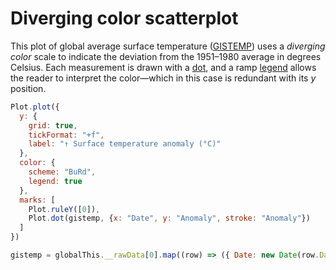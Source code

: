 # Diverging color scatterplot

This plot of global average surface temperature ([GISTEMP](https://data.giss.nasa.gov/gistemp/)) uses a *diverging* *color* scale to indicate the deviation from the 1951–1980 average in degrees Celsius. Each measurement is drawn with a [dot](https://observablehq.com/plot/marks/dot), and a ramp [legend](https://observablehq.com/plot/features/legend) allows the reader to interpret the color—which in this case is redundant with its *y* position.

```js exec
Plot.plot({
  y: {
    grid: true,
    tickFormat: "+f",
    label: "↑ Surface temperature anomaly (°C)"
  },
  color: {
    scheme: "BuRd",
    legend: true
  },
  marks: [
    Plot.ruleY([0]),
    Plot.dot(gistemp, {x: "Date", y: "Anomaly", stroke: "Anomaly"})
  ]
})
```

<script setup>
import { data } from "./Diverging color scatterplot.data.ts";
globalThis.__rawData = data;
</script>

```js exec hide
gistemp = globalThis.__rawData[0].map((row) => ({ Date: new Date(row.Date), Anomaly: +row.Anomaly }));
```
